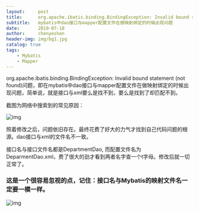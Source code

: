 ```yaml
---
layout:     post
title:      org.apache.ibatis.binding.BindingException: Invalid bound statement
subtitle:   mybatis中dao接口与mapper配置文件在做映射绑定的时候出现问题
date:       2019-07-18
author:     chenyeshen
header-img: img/bg1.jpg
catalog: true
tags:
    - Mybatis
    - Mapper
---
```


org.apache.ibatis.binding.BindingException: Invalid bound statement (not found)问题，即在mybatis中dao接口与mapper配置文件在做映射绑定的时候出现问题，简单说，就是接口与xml要么是找不到，要么是找到了却匹配不到。

截图为网络中搜索到的常见原因：

![img](https://chenyeshen.oss-cn-shenzhen.aliyuncs.com/oneblog/article/20190716002234451.png)

照着修改之后，问题依旧存在。最终花费了好大的力气才找到自己代码问题的根源。dao接口与xml的文件名不一致。

接口名与接口文件名都是DepartmentDao, 而配置文件名为DeparmentDao.xml，费了很大的劲才看到两者名字查一个t字母。修改后就一切正常了。

### 这是一个很容易忽视的点，记住：接口名与Mybatis的映射文件名一定要一模一样。

![img](https://chenyeshen.oss-cn-shenzhen.aliyuncs.com/oneblog/20190716002302874.png) 


